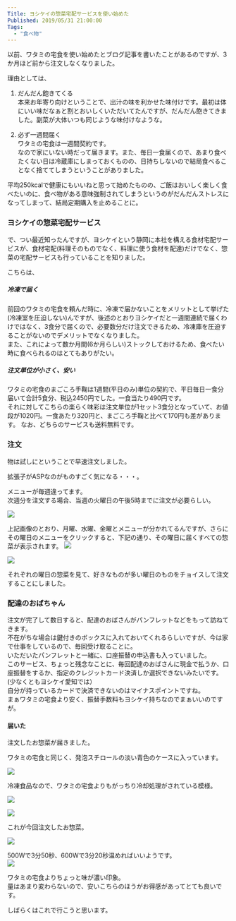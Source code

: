 ```yaml
---
Title: ヨシケイの惣菜宅配サービスを使い始めた
Published: 2019/05/31 21:00:00
Tags:
  - "食べ物"
---
```

以前、ワタミの宅食を使い始めたとブログ記事を書いたことがあるのですが、3か月ほど前から注文しなくなりました。  

<?# OEmbed "https://blog.hitsujin.jp/entry/2018/11/05/193233" /?>

理由としては、

1. だんだん飽きてくる  
本来お年寄り向けということで、出汁の味を利かせた味付けです。最初は体にいい味だなぁと割とおいしくいただいてたんですが、だんだん飽きてきました。副菜が大体いつも同じような味付けなような。    

2. 必ず一週間届く  
ワタミの宅食は一週間契約です。  
なので家にいない時だって届きます。また、毎日一食届くので、あまり食べたくない日は冷蔵庫にしまっておくものの、日持ちしないので結局食べることなく捨ててしまうということがありました。  

平均250kcalで健康にもいいねと思って始めたものの、ご飯はおいしく楽しく食べたいのに、食べ物がある意味強制されてしまうというのがだんだんストレスになってしまって、結局定期購入を止めることに。  



### ヨシケイの惣菜宅配サービス  
で、つい最近知ったんですが、ヨシケイという静岡に本社を構える食材宅配サービスが、食材宅配(料理そのものでなく、料理に使う食材を配達)だけでなく、惣菜の宅配サービスも行っていることを知りました。  

<?# OEmbed "http://www.you-shoku.net/lpo32rakuraku/" /?>

こちらは、  
##### 冷凍で届く  
前回のワタミの宅食を頼んだ時に、冷凍で届かないことをメリットとして挙げた(冷凍室を圧迫しない)んですが、後述のとおりヨシケイだと一週間連続で届くわけではなく、3食分で届くので、必要数分だけ注文できるため、冷凍庫を圧迫することがないのでデメリットでなくなりました。  
また、これによって数か月間(6か月らしい)ストックしておけるため、食べたい時に食べられるのはとてもありがたい。
##### 注文単位が小さく、安い  
ワタミの宅食のまごころ手鞠は1週間(平日のみ)単位の契約で、平日毎日一食分届いて合計5食分、税込2450円でした。一食当たり490円です。  
それに対してこちらの楽らく味彩は注文単位が1セット3食分となっていて、お値段が1020円。一食あたり320円と、まごころ手鞠と比べて170円も差があります。 
なお、どちらのサービスも送料無料です。   

### 注文  
物は試しにということで早速注文しました。  
<?# OEmbed "https://www2.yoshikei-dvlp.co.jp/webodr/apl/10/100301_D.asp" /?>

拡張子がASPなのがものすごく気になる・・・。  

メニューが毎週違ってます。  
次週分を注文する場合、当週の火曜日の午後5時までに注文が必要らしい。  

![](20190520210606.png) 

上記画像のとおり、月曜、水曜、金曜とメニューが分かれてるんですが、さらにその曜日のメニューをクリックすると、下記の通り、その曜日に届くすべての惣菜が表示されます。
![](20190520210718.png)   

![](20190520210833.png) 

それぞれの曜日の惣菜を見て、好きなものが多い曜日のものをチョイスして注文することにしました。  

### 配達のおばちゃん  
注文が完了して数日すると、配達のおばさんがパンフレットなどをもって訪ねてきます。  
不在がちな場合は鍵付きのボックスに入れておいてくれるらしいですが、今は家で仕事をしているので、毎回受け取ることに。  
いただいたパンフレットと一緒に、口座振替の申込書も入っていました。  
このサービス、ちょっと残念なことに、毎回配達のおばさんに現金で払うか、口座振替をするか、指定のクレジットカード決済しか選択できないみたいです。(少なくともヨシケイ愛知では）  
自分が持っているカードで決済できないのはマイナスポイントですね。  
まぁワタミの宅食より安く、振替手数料もヨシケイ持ちなのでまぁいいのですが。  

#### 届いた  
注文したお惣菜が届きました。  

ワタミの宅食と同じく、発泡スチロールの淡い青色のケースに入っています。  


![](20190520212010.jpg) 



冷凍食品なので、ワタミの宅食よりもがっちり冷却処理がされている模様。  


![](20190520212017.jpg) 



![](20190520212023.jpg) 



これが今回注文したお惣菜。  


![](20190520212031.jpg) 



500Wで3分50秒、600Wで3分20秒温めればいいようです。  
![](20190528200055.jpg) 

ワタミの宅食よりちょっと味が濃い印象。  
量はあまり変わらないので、安いこちらのほうがお得感があってとても良いです。  

しばらくはこれで行こうと思います。  
